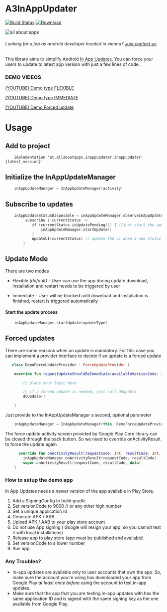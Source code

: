 # A3InAppUpdater

[![Build Status](https://travis-ci.org/allaboutapps/InAppUpdater.svg?branch=master)](https://travis-ci.org/allaboutapps/InAppUpdater)
[ ![Download](https://api.bintray.com/packages/allaboutapps/A3-Android/at.allaboutapps.inappupdater.a3inappupdater/images/download.svg) ](https://bintray.com/allaboutapps/A3-Android/at.allaboutapps.inappupdater.a3inappupdater/_latestVersion)


![all about apps](https://www.allaboutapps.at/wp-content/uploads/2017/06/aaa-Logo-black-646x165.png "all about apps")

###### Looking for a job as android developer located in vienna? [Just contact us](https://www.allaboutapps.at/jobs/android-app-entwickler/)


This library aims to simplify Android [In App Updates](https://developer.android.com/guide/app-bundle/in-app-updates). You can force your users to update to latest app version with just a few lines of code. 

### DEMO VIDEOS
[(YOUTUBE) Demo type FLEXIBLE](https://youtu.be/c4IGhj5E7eI)

[(YOUTUBE) Demo type IMMEDIATE](https://youtu.be/mr5SGbXs3ec)

[(YOUTUBE) Demo Forced update](https://youtu.be/9R7vMctW87I)

# Usage


## Add to project

```Gradle
    implementation 'at.allaboutapps.inappupdater:inappupdater:{latest_version}'
```

## Initialize the InAppUpdateManager
```Kotlin
    inAppUpdateManager = InAppUpdateManager(activity)
```

## Subscribe to updates 
```Kotlin
    inAppUpdateStatusDisposable = inAppUpdateManager.observeInAppUpdateStatus()
        .subscribe { currentStatus ->
            if (currentStatus.isUpdatePending()) { //just start the update if there is one in progress
                inAppUpdateManager.startUpdate()
            }
            updateUI(currentStatus) // update the ui when a new status arrives
        }
```

## Update Mode
There are two modes
* Flexible *(default)* - User can use the app during update download, installation and restart needs to be triggered by user

* Immediate - User will be blocked until download and installation is finished, restart is triggered automatically


#### Start the update process
```Kotlin
    inAppUpdateManager.startUpdate(updateType)
```


## Forced updates
There are some reasons when an update is mandatory. For this case you can implement a provider interface to decide if an update is a forced update

```Kotlin
   class DemoForceUpdateProvider : ForceUpdateProvider {

    override fun requestUpdateShouldBeImmediate(availableVersionCode: Int, doUpdate: () -> Unit) {

        // place your logic here

        // if a forced update is needed, just call doUpdate
        doUpdate()

    }
```

Just provide to the InAppUpdateManager a second, optional parameter
```Kotlin
    inAppUpdateManager = InAppUpdateManager(this, DemoForceUpdateProvider())
```

The force update activity screen provided by Google Play Core library can be closed through the back button. So we need to override onActivityResult to force the update again
```Kotlin
      override fun onActivityResult(requestCode: Int, resultCode: Int, data: Intent?) {
        inAppUpdateManager.onActivityResult(requestCode, resultCode)
        super.onActivityResult(requestCode, resultCode, data)
    }
```


### How to setup the demo app

In App Updates needs a newer version of the app available in Play Store.

1. Add a SigningConfig to build.gradle
2. Set versionCode to 9000 // or any other high number
3. Set a unique application id
4. Generate APK / AAB
5. Upload APK / AAB to your play store account
6. Do not use App signing ( Google will resign your app, so you cannot test it with local installations)
7. Release app to play store (app must be published and available)
8. Set versionCode to a lower number
9. Run app 


### Any Troubles?

* In-app updates are available only to user accounts that own the app. So, make sure the account you’re using has downloaded your app from Google Play *at least once before* using the account to test in-app updates.
* Make sure that the app that you are testing in-app updates with has the same application ID and is signed with the same signing key as the one available from Google Play.